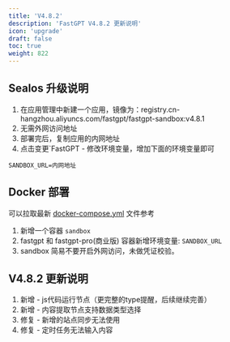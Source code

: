 ```yaml
---
title: 'V4.8.2'
description: 'FastGPT V4.8.2 更新说明'
icon: 'upgrade'
draft: false
toc: true
weight: 822
---
```


## Sealos 升级说明

1. 在应用管理中新建一个应用，镜像为：registry.cn-hangzhou.aliyuncs.com/fastgpt/fastgpt-sandbox:v4.8.1
2. 无需外网访问地址
3. 部署完后，复制应用的内网地址
4. 点击变更`FastGPT - 修改环境变量，增加下面的环境变量即可

```
SANDBOX_URL=内网地址
```

## Docker 部署

可以拉取最新 [docker-compose.yml](https://github.com/labring/FastGPT/blob/main/files/docker/docker-compose.yml) 文件参考

1. 新增一个容器 `sandbox`
2. fastgpt 和 fastgpt-pro(商业版) 容器新增环境变量: `SANDBOX_URL`
3. sandbox 简易不要开启外网访问，未做凭证校验。

## V4.8.2 更新说明

1. 新增 - js代码运行节点（更完整的type提醒，后续继续完善）
2. 新增 - 内容提取节点支持数据类型选择
3. 修复 - 新增的站点同步无法使用
4. 修复 - 定时任务无法输入内容